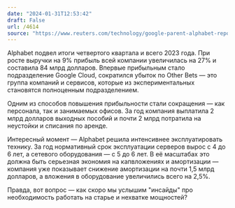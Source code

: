 ```yaml
---
date: "2024-01-31T12:53:42"
draft: False
url: /4614
source: "https://www.reuters.com/technology/google-parent-alphabet-reports-quarterly-revenue-above-estimates-2024-01-30/"
---
```


Alphabet подвел итоги четвертого квартала и всего 2023 года. При росте выручки на 9% прибыль всей компании увеличилась на 27% и составила 84 млрд долларов. Впервые прибыльным стало подразделение Google Cloud, сократился убыток по Other Bets — это группа компаний и сервисов, которые из экспериментальных становятся полноценным подразделением. 

Одним из способов повышения прибыльности стали сокращения — как персонала, так и занимаемых офисов. За год компания выплатила 2 млрд долларов выходных пособий и почти 2 млрд потратила на неустойки и списания по аренде. 

Интересный момент — Alphabet решила интенсивнее эксплуатировать технику. За год нормативный срок эксплуатации серверов вырос с 4 до 6 лет, а сетевого оборудования — с 5 до 6 лет. В её масштабах это должна быть серьезная экономия на капвложениях и амортизации — компания уже показывает снижение амортизации на почти 1,5 млрд долларов, а вложения в оборудование увеличились всего на 2,5%. 

Правда, вот вопрос — как скоро мы услышим "инсайды" про необходимость работать на старье и нехватке мощностей?

